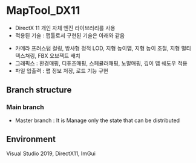 # MapTool_DX11
* DirectX 11 개인 자체 엔진 라이브러리를 사용 
* 적용된 기술 : 맵툴로서 구현된 기술은 아래와 같음 
- 카메라 프러스텀 컬링, 방사형 정적 LOD, 지형 높이맵, 지형 높이 조절, 지형 멀티 텍스쳐링, FBX 오브젝트 배치  
- 그래픽스 : 환경매핑, 디퓨즈매핑, 스페큘러매핑, 노말매핑, 깊이 맵 쉐도우 적용 
- 파일 입출력 : 맵 정보 저장, 로드 기능 구현

## Branch structure

### Main branch
* Master branch : It is Manage only the state that can be distributed

## Environment
Visual Studio 2019, DirectX11, ImGui
